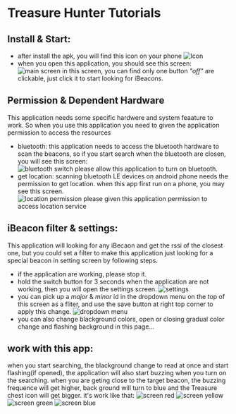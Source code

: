 # Treasure Hunter Tutorials
## Install & Start:
* after install the apk, you will find this icon on your phone 
![Icon](https://raw.githubusercontent.com/vista20sun/Treasure-Hunter/master/Screenshot/Screenshot_2018-02-21-19-13-31-646_com.miui.home.png)
* when you open this application, you should see this screen:
![main screen](https://raw.githubusercontent.com/vista20sun/Treasure-Hunter/master/Screenshot/Screenshot_2018-02-21-19-14-40-119_com.example.vista.treasurefinder.png)
in this screen, you can find only one button *"off"* are clickable, just click it to start looking for iBeacons.

## Permission & Dependent Hardware
This application needs some specific hardwere and system feaature to work. So when you use this application you need to given the application permission to access the resources  
* bluetooth: this application needs to access the bluetooth hardware to scan the beacons, so if you start search when the bluetooth are closen, you will see this screen:  
![bluetooth switch](https://raw.githubusercontent.com/vista20sun/Treasure-Hunter/master/Screenshot/Screenshot_2018-02-21-19-14-20-340_com.android.settings.png)
please allow this application to turn on bluetooth.
* get location: scanning bluetooth LE devices on android phone needs the permission to get location. when this app first run on a phone, you may see this screen.  
![location permission](https://raw.githubusercontent.com/vista20sun/Treasure-Hunter/master/Screenshot/Screenshot_2018-02-21-19-14-11-422_com.lbe.security.miui.png)
please given this application permission to access location service

## iBeacon filter & settings:
This application will looking for any iBecaon and get the rssi of the closest one, but you could set a filter to make this application just looking for a special beacon in setting screen by following steps.
* if the application are working, please stop it.
* hold the switch button for 3 seconds when the application are not working, then you will open the settings screen.
![settings](https://raw.githubusercontent.com/vista20sun/Treasure-Hunter/master/Screenshot/Screenshot_2018-02-21-19-14-46-509_com.example.vista.treasurefinder.png)
* you can pick up a *major* & *minor* id in the dropdown menu on the top of this screen as a fliter, and use the save button at right top corner to apply this change.
![dropdown menu](https://raw.githubusercontent.com/vista20sun/Treasure-Hunter/master/Screenshot/Screenshot_2018-02-21-19-14-55-637_com.example.vista.treasurefinder.png)
* you can also change blackground colors, open or closing gradual color change and flashing background in this page...

## work with this app:
when you start searching, the blackground change to read at once and start flashing(if opened), the application will also start buzzing when you turn on the searching. when you are geting close to the target beacon, the buzzing frequence will get higher, back ground will turn to blue and the Treasure chest icon will get bigger. it's work like that:
![screen red](https://raw.githubusercontent.com/vista20sun/Treasure-Hunter/master/Screenshot/Screenshot_2018-02-21-19-31-26-520_com.example.vista.treasurefinder.png)
![screen yellow](https://raw.githubusercontent.com/vista20sun/Treasure-Hunter/master/Screenshot/Screenshot_2018-02-21-21-14-38-051_com.example.vista.treasurefinder.png)
![screen green](https://raw.githubusercontent.com/vista20sun/Treasure-Hunter/master/Screenshot/Screenshot_2018-02-21-21-11-36-596_com.example.vista.treasurefinder.png)
![screen blue](https://raw.githubusercontent.com/vista20sun/Treasure-Hunter/master/Screenshot/Screenshot_2018-02-21-21-10-15-080_com.example.vista.treasurefinder.png)